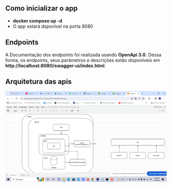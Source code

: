 ## Como inicializar o app

- **docker compose up -d**
- O app estará dsponível na porta 8080

## Endpoints
A Documentação dos endpoints foi realizada usando
**OpenApi 3.0**. Dessa forma, os endpoints, seus parâmetros e
descrições estão disponíveis em **http://localhost:8080/swagger-ui/index.html**.


## Arquitetura das apis
![img.png](img.png)